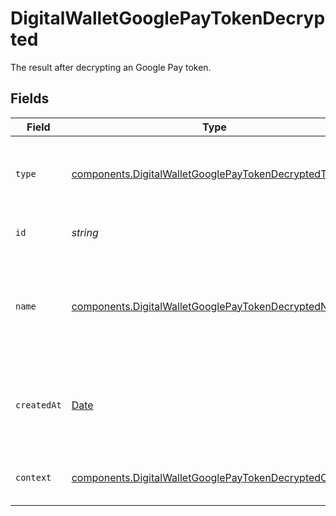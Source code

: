 # DigitalWalletGooglePayTokenDecrypted

The result after decrypting an Google Pay token.


## Fields

| Field                                                                                                                            | Type                                                                                                                             | Required                                                                                                                         | Description                                                                                                                      | Example                                                                                                                          |
| -------------------------------------------------------------------------------------------------------------------------------- | -------------------------------------------------------------------------------------------------------------------------------- | -------------------------------------------------------------------------------------------------------------------------------- | -------------------------------------------------------------------------------------------------------------------------------- | -------------------------------------------------------------------------------------------------------------------------------- |
| `type`                                                                                                                           | [components.DigitalWalletGooglePayTokenDecryptedType](../../models/components/digitalwalletgooglepaytokendecryptedtype.md)       | :heavy_minus_sign:                                                                                                               | The type of this resource. Is always `transaction-event`.                                                                        | transaction-event                                                                                                                |
| `id`                                                                                                                             | *string*                                                                                                                         | :heavy_minus_sign:                                                                                                               | The unique identifier for this event.                                                                                            | fe26475d-ec3e-4884-9553-f7356683f7f9                                                                                             |
| `name`                                                                                                                           | [components.DigitalWalletGooglePayTokenDecryptedName](../../models/components/digitalwalletgooglepaytokendecryptedname.md)       | :heavy_minus_sign:                                                                                                               | The name of this resource. Is always `digital-wallet-google-pay-token-decrypted`.                                                | digital-wallet-google-pay-token-decrypted                                                                                        |
| `createdAt`                                                                                                                      | [Date](https://developer.mozilla.org/en-US/docs/Web/JavaScript/Reference/Global_Objects/Date)                                    | :heavy_minus_sign:                                                                                                               | The date and time when this transaction was created in our system.                                                               | 2013-07-16T19:23:00.000+00:00                                                                                                    |
| `context`                                                                                                                        | [components.DigitalWalletGooglePayTokenDecryptedContext](../../models/components/digitalwalletgooglepaytokendecryptedcontext.md) | :heavy_minus_sign:                                                                                                               | Google Pay decrypted token context.                                                                                              |                                                                                                                                  |